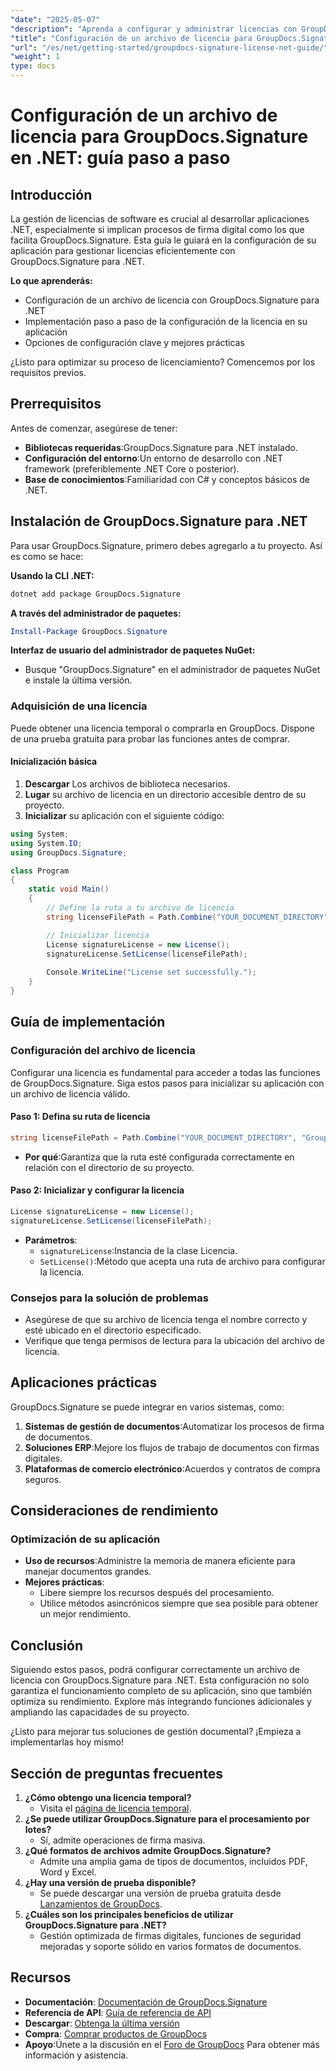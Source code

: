 ```yaml
---
"date": "2025-05-07"
"description": "Aprenda a configurar y administrar licencias con GroupDocs.Signature para .NET. Esta guía completa abarca todo, desde la instalación hasta la configuración de licencias."
"title": "Configuración de un archivo de licencia para GroupDocs.Signature en .NET&#58; guía paso a paso"
"url": "/es/net/getting-started/groupdocs-signature-license-net-guide/"
"weight": 1
type: docs
---
```

# Configuración de un archivo de licencia para GroupDocs.Signature en .NET: guía paso a paso

## Introducción
La gestión de licencias de software es crucial al desarrollar aplicaciones .NET, especialmente si implican procesos de firma digital como los que facilita GroupDocs.Signature. Esta guía le guiará en la configuración de su aplicación para gestionar licencias eficientemente con GroupDocs.Signature para .NET.

**Lo que aprenderás:**
- Configuración de un archivo de licencia con GroupDocs.Signature para .NET
- Implementación paso a paso de la configuración de la licencia en su aplicación
- Opciones de configuración clave y mejores prácticas

¿Listo para optimizar su proceso de licenciamiento? Comencemos por los requisitos previos.

## Prerrequisitos
Antes de comenzar, asegúrese de tener:
- **Bibliotecas requeridas**:GroupDocs.Signature para .NET instalado.
- **Configuración del entorno**:Un entorno de desarrollo con .NET framework (preferiblemente .NET Core o posterior).
- **Base de conocimientos**:Familiaridad con C# y conceptos básicos de .NET.

## Instalación de GroupDocs.Signature para .NET
Para usar GroupDocs.Signature, primero debes agregarlo a tu proyecto. Así es como se hace:

**Usando la CLI .NET:**
```bash
dotnet add package GroupDocs.Signature
```

**A través del administrador de paquetes:**
```powershell
Install-Package GroupDocs.Signature
```

**Interfaz de usuario del administrador de paquetes NuGet:**
- Busque "GroupDocs.Signature" en el administrador de paquetes NuGet e instale la última versión.

### Adquisición de una licencia
Puede obtener una licencia temporal o comprarla en GroupDocs. Dispone de una prueba gratuita para probar las funciones antes de comprar.

#### Inicialización básica
1. **Descargar** Los archivos de biblioteca necesarios.
2. **Lugar** su archivo de licencia en un directorio accesible dentro de su proyecto.
3. **Inicializar** su aplicación con el siguiente código:

```csharp
using System;
using System.IO;
using GroupDocs.Signature;

class Program
{
    static void Main()
    {
        // Define la ruta a tu archivo de licencia
        string licenseFilePath = Path.Combine("YOUR_DOCUMENT_DIRECTORY", "GroupDocs.license");

        // Inicializar licencia
        License signatureLicense = new License();
        signatureLicense.SetLicense(licenseFilePath);
        
        Console.WriteLine("License set successfully.");
    }
}
```

## Guía de implementación
### Configuración del archivo de licencia
Configurar una licencia es fundamental para acceder a todas las funciones de GroupDocs.Signature. Siga estos pasos para inicializar su aplicación con un archivo de licencia válido.

#### Paso 1: Defina su ruta de licencia
```csharp
string licenseFilePath = Path.Combine("YOUR_DOCUMENT_DIRECTORY", "GroupDocs.license");
```
- **Por qué**:Garantiza que la ruta esté configurada correctamente en relación con el directorio de su proyecto.

#### Paso 2: Inicializar y configurar la licencia
```csharp
License signatureLicense = new License();
signatureLicense.SetLicense(licenseFilePath);
```
- **Parámetros**:
  - `signatureLicense`:Instancia de la clase Licencia.
  - `SetLicense()`:Método que acepta una ruta de archivo para configurar la licencia.

### Consejos para la solución de problemas
- Asegúrese de que su archivo de licencia tenga el nombre correcto y esté ubicado en el directorio especificado.
- Verifique que tenga permisos de lectura para la ubicación del archivo de licencia.

## Aplicaciones prácticas
GroupDocs.Signature se puede integrar en varios sistemas, como:
1. **Sistemas de gestión de documentos**:Automatizar los procesos de firma de documentos.
2. **Soluciones ERP**:Mejore los flujos de trabajo de documentos con firmas digitales.
3. **Plataformas de comercio electrónico**:Acuerdos y contratos de compra seguros.

## Consideraciones de rendimiento
### Optimización de su aplicación
- **Uso de recursos**:Administre la memoria de manera eficiente para manejar documentos grandes.
- **Mejores prácticas**:
  - Libere siempre los recursos después del procesamiento.
  - Utilice métodos asincrónicos siempre que sea posible para obtener un mejor rendimiento.

## Conclusión
Siguiendo estos pasos, podrá configurar correctamente un archivo de licencia con GroupDocs.Signature para .NET. Esta configuración no solo garantiza el funcionamiento completo de su aplicación, sino que también optimiza su rendimiento. Explore más integrando funciones adicionales y ampliando las capacidades de su proyecto.

¿Listo para mejorar tus soluciones de gestión documental? ¡Empieza a implementarlas hoy mismo!

## Sección de preguntas frecuentes
1. **¿Cómo obtengo una licencia temporal?**
   - Visita el [página de licencia temporal](https://purchase.groupdocs.com/temporary-license/).
2. **¿Se puede utilizar GroupDocs.Signature para el procesamiento por lotes?**
   - Sí, admite operaciones de firma masiva.
3. **¿Qué formatos de archivos admite GroupDocs.Signature?**
   - Admite una amplia gama de tipos de documentos, incluidos PDF, Word y Excel.
4. **¿Hay una versión de prueba disponible?**
   - Se puede descargar una versión de prueba gratuita desde [Lanzamientos de GroupDocs](https://releases.groupdocs.com/signature/net/).
5. **¿Cuáles son los principales beneficios de utilizar GroupDocs.Signature para .NET?**
   - Gestión optimizada de firmas digitales, funciones de seguridad mejoradas y soporte sólido en varios formatos de documentos.

## Recursos
- **Documentación**: [Documentación de GroupDocs.Signature](https://docs.groupdocs.com/signature/net/)
- **Referencia de API**: [Guía de referencia de API](https://reference.groupdocs.com/signature/net/)
- **Descargar**: [Obtenga la última versión](https://releases.groupdocs.com/signature/net/)
- **Compra**: [Comprar productos de GroupDocs](https://purchase.groupdocs.com/buy)
- **Apoyo**:Únete a la discusión en el [Foro de GroupDocs](https://forum.groupdocs.com/c/signature/) Para obtener más información y asistencia.
